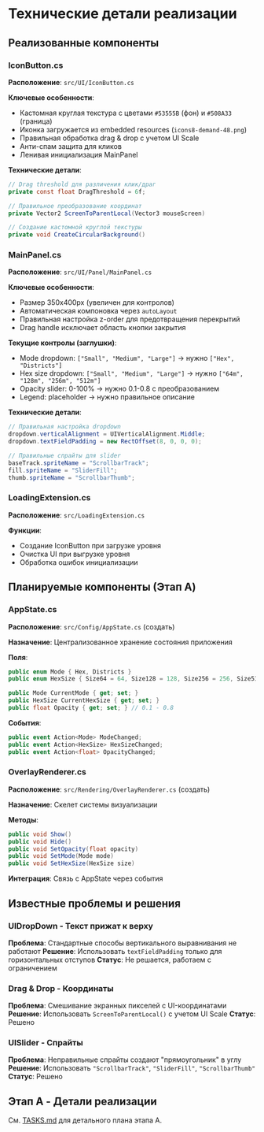 # Технические детали реализации

## Реализованные компоненты

### IconButton.cs
**Расположение**: `src/UI/IconButton.cs`

**Ключевые особенности**:
- Кастомная круглая текстура с цветами `#53555B` (фон) и `#508A33` (граница)
- Иконка загружается из embedded resources (`icons8-demand-48.png`)
- Правильная обработка drag & drop с учетом UI Scale
- Анти-спам защита для кликов
- Ленивая инициализация MainPanel

**Технические детали**:
```csharp
// Drag threshold для различения клик/драг
private const float DragThreshold = 6f;

// Правильное преобразование координат
private Vector2 ScreenToParentLocal(Vector3 mouseScreen)

// Создание кастомной круглой текстуры
private void CreateCircularBackground()
```

### MainPanel.cs
**Расположение**: `src/UI/Panel/MainPanel.cs`

**Ключевые особенности**:
- Размер 350x400px (увеличен для контролов)
- Автоматическая компоновка через `autoLayout`
- Правильная настройка z-order для предотвращения перекрытий
- Drag handle исключает область кнопки закрытия

**Текущие контролы (заглушки)**:
- Mode dropdown: `["Small", "Medium", "Large"]` → нужно `["Hex", "Districts"]`
- Hex size dropdown: `["Small", "Medium", "Large"]` → нужно `["64m", "128m", "256m", "512m"]`
- Opacity slider: 0-100% → нужно 0.1-0.8 с преобразованием
- Legend: placeholder → нужно правильное описание

**Технические детали**:
```csharp
// Правильная настройка dropdown
dropdown.verticalAlignment = UIVerticalAlignment.Middle;
dropdown.textFieldPadding = new RectOffset(8, 0, 0, 0);

// Правильные спрайты для slider
baseTrack.spriteName = "ScrollbarTrack";
fill.spriteName = "SliderFill";
thumb.spriteName = "ScrollbarThumb";
```

### LoadingExtension.cs
**Расположение**: `src/LoadingExtension.cs`

**Функции**:
- Создание IconButton при загрузке уровня
- Очистка UI при выгрузке уровня
- Обработка ошибок инициализации

## Планируемые компоненты (Этап A)

### AppState.cs
**Расположение**: `src/Config/AppState.cs` (создать)

**Назначение**: Централизованное хранение состояния приложения

**Поля**:
```csharp
public enum Mode { Hex, Districts }
public enum HexSize { Size64 = 64, Size128 = 128, Size256 = 256, Size512 = 512 }

public Mode CurrentMode { get; set; }
public HexSize CurrentHexSize { get; set; }
public float Opacity { get; set; } // 0.1 - 0.8
```

**События**:
```csharp
public event Action<Mode> ModeChanged;
public event Action<HexSize> HexSizeChanged;
public event Action<float> OpacityChanged;
```

### OverlayRenderer.cs
**Расположение**: `src/Rendering/OverlayRenderer.cs` (создать)

**Назначение**: Скелет системы визуализации

**Методы**:
```csharp
public void Show()
public void Hide()
public void SetOpacity(float opacity)
public void SetMode(Mode mode)
public void SetHexSize(HexSize size)
```

**Интеграция**: Связь с AppState через события

## Известные проблемы и решения

### UIDropDown - Текст прижат к верху
**Проблема**: Стандартные способы вертикального выравнивания не работают
**Решение**: Использовать `textFieldPadding` только для горизонтальных отступов
**Статус**: Не решается, работаем с ограничением

### Drag & Drop - Координаты
**Проблема**: Смешивание экранных пикселей с UI-координатами
**Решение**: Использовать `ScreenToParentLocal()` с учетом UI Scale
**Статус**: Решено

### UISlider - Спрайты
**Проблема**: Неправильные спрайты создают "прямоугольник" в углу
**Решение**: Использовать `"ScrollbarTrack"`, `"SliderFill"`, `"ScrollbarThumb"`
**Статус**: Решено

## Этап A - Детали реализации
См. [TASKS.md](TASKS.md) для детального плана этапа A.

